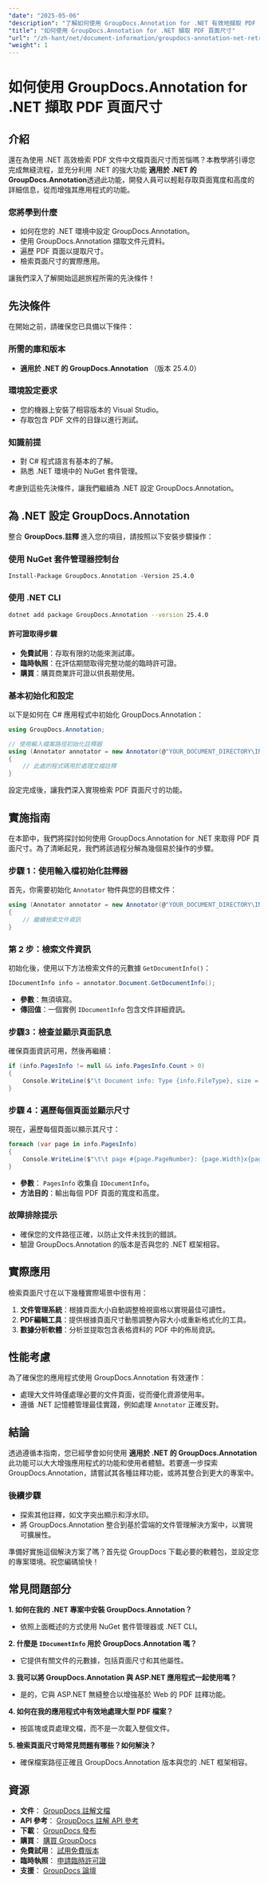 ```yaml
---
"date": "2025-05-06"
"description": "了解如何使用 GroupDocs.Annotation for .NET 有效地擷取 PDF 頁面尺寸。遵循本指南，增強您的文件管理應用程式。"
"title": "如何使用 GroupDocs.Annotation for .NET 擷取 PDF 頁面尺寸"
"url": "/zh-hant/net/document-information/groupdocs-annotation-net-retrieve-pdf-page-dimensions/"
"weight": 1
---
```


# 如何使用 GroupDocs.Annotation for .NET 擷取 PDF 頁面尺寸

## 介紹

還在為使用 .NET 高效檢索 PDF 文件中文檔頁面尺寸而苦惱嗎？本教學將引導您完成無縫流程，並充分利用 .NET 的強大功能 **適用於 .NET 的 GroupDocs.Annotation**透過此功能，開發人員可以輕鬆存取頁面寬度和高度的詳細信息，從而增強其應用程式的功能。

### 您將學到什麼
- 如何在您的 .NET 環境中設定 GroupDocs.Annotation。
- 使用 GroupDocs.Annotation 擷取文件元資料。
- 遍歷 PDF 頁面以提取尺寸。
- 檢索頁面尺寸的實際應用。

讓我們深入了解開始這趟旅程所需的先決條件！

## 先決條件

在開始之前，請確保您已具備以下條件：

### 所需的庫和版本
- **適用於 .NET 的 GroupDocs.Annotation** （版本 25.4.0）

### 環境設定要求
- 您的機器上安裝了相容版本的 Visual Studio。
- 存取包含 PDF 文件的目錄以進行測試。

### 知識前提
- 對 C# 程式語言有基本的了解。
- 熟悉 .NET 環境中的 NuGet 套件管理。

考慮到這些先決條件，讓我們繼續為 .NET 設定 GroupDocs.Annotation。

## 為 .NET 設定 GroupDocs.Annotation

整合 **GroupDocs.註釋** 進入您的項目，請按照以下安裝步驟操作：

### 使用 NuGet 套件管理器控制台
```shell
Install-Package GroupDocs.Annotation -Version 25.4.0
```

### 使用 .NET CLI
```bash
dotnet add package GroupDocs.Annotation --version 25.4.0
```

#### 許可證取得步驟
- **免費試用**：存取有限的功能來測試庫。
- **臨時執照**：在評估期間取得完整功能的臨時許可證。
- **購買**：購買商業許可證以供長期使用。

### 基本初始化和設定

以下是如何在 C# 應用程式中初始化 GroupDocs.Annotation：

```csharp
using GroupDocs.Annotation;

// 使用輸入檔案路徑初始化註釋器
using (Annotator annotator = new Annotator(@"YOUR_DOCUMENT_DIRECTORY\INPUT_PDF"))
{
    // 此處的程式碼用於處理文檔註釋
}
```

設定完成後，讓我們深入實現檢索 PDF 頁面尺寸的功能。

## 實施指南

在本節中，我們將探討如何使用 GroupDocs.Annotation for .NET 來取得 PDF 頁面尺寸。為了清晰起見，我們將該過程分解為幾個易於操作的步驟。

### 步驟 1：使用輸入檔初始化註釋器

首先，你需要初始化 `Annotator` 物件與您的目標文件：

```csharp
using (Annotator annotator = new Annotator(@"YOUR_DOCUMENT_DIRECTORY\INPUT_PDF"))
{
    // 繼續檢索文件資訊
}
```

### 第 2 步：檢索文件資訊

初始化後，使用以下方法檢索文件的元數據 `GetDocumentInfo()`：

```csharp
IDocumentInfo info = annotator.Document.GetDocumentInfo();
```

- **參數**：無須填寫。
- **傳回值**：一個實例 `IDocumentInfo` 包含文件詳細資訊。

### 步驟3：檢查並顯示頁面訊息

確保頁面資訊可用，然後再繼續：

```csharp
if (info.PagesInfo != null && info.PagesInfo.Count > 0)
{
    Console.WriteLine($"\t Document info: Type {info.FileType}, size = {info.Size}, pages = {info.PageCount}");
}
```

### 步驟 4：遍歷每個頁面並顯示尺寸

現在，遍歷每個頁面以顯示其尺寸：

```csharp
foreach (var page in info.PagesInfo)
{
    Console.WriteLine($"\t\t page #{page.PageNumber}: {page.Width}x{page.Height}");
}
```

- **參數**： `PagesInfo` 收集自 `IDocumentInfo`。
- **方法目的**：輸出每個 PDF 頁面的寬度和高度。

### 故障排除提示
- 確保您的文件路徑正確，以防止文件未找到的錯誤。
- 驗證 GroupDocs.Annotation 的版本是否與您的 .NET 框架相容。

## 實際應用

檢索頁面尺寸在以下幾種實際場景中很有用：

1. **文件管理系統**：根據頁面大小自動調整檢視窗格以實現最佳可讀性。
2. **PDF編輯工具**：提供根據頁面尺寸動態調整內容大小或重新格式化的工具。
3. **數據分析軟體**：分析並提取包含表格資料的 PDF 中的佈局資訊。

## 性能考慮

為了確保您的應用程式使用 GroupDocs.Annotation 有效運作：

- 處理大文件時僅處理必要的文件頁面，從而優化資源使用率。
- 遵循 .NET 記憶體管理最佳實踐，例如處理 `Annotator` 正確反對。

## 結論

透過遵循本指南，您已經學會如何使用 **適用於 .NET 的 GroupDocs.Annotation**此功能可以大大增強應用程式的功能和使用者體驗。若要進一步探索 GroupDocs.Annotation，請嘗試其各種註釋功能，或將其整合到更大的專案中。

### 後續步驟
- 探索其他註釋，如文字突出顯示和浮水印。
- 將 GroupDocs.Annotation 整合到基於雲端的文件管理解決方案中，以實現可擴展性。

準備好實施這個解決方案了嗎？首先從 GroupDocs 下載必要的軟體包，並設定您的專案環境。祝您編碼愉快！

## 常見問題部分

**1. 如何在我的 .NET 專案中安裝 GroupDocs.Annotation？**
   - 依照上面概述的方式使用 NuGet 套件管理器或 .NET CLI。

**2. 什麼是 `IDocumentInfo` 用於 GroupDocs.Annotation 嗎？**
   - 它提供有關文件的元數據，包括頁面尺寸和其他屬性。

**3. 我可以將 GroupDocs.Annotation 與 ASP.NET 應用程式一起使用嗎？**
   - 是的，它與 ASP.NET 無縫整合以增強基於 Web 的 PDF 註釋功能。

**4. 如何在我的應用程式中有效地處理大型 PDF 檔案？**
   - 按區塊或頁處理文檔，而不是一次載入整個文件。

**5. 檢索頁面尺寸時常見問題有哪些？如何解決？**
   - 確保檔案路徑正確且 GroupDocs.Annotation 版本與您的 .NET 框架相容。

## 資源
- **文件**： [GroupDocs 註解文檔](https://docs.groupdocs.com/annotation/net/)
- **API 參考**： [GroupDocs 註解 API 參考](https://reference.groupdocs.com/annotation/net/)
- **下載**： [GroupDocs 發布](https://releases.groupdocs.com/annotation/net/)
- **購買**： [購買 GroupDocs](https://purchase.groupdocs.com/buy)
- **免費試用**： [試用免費版本](https://releases.groupdocs.com/annotation/net/)
- **臨時執照**： [申請臨時許可證](https://purchase.groupdocs.com/temporary-license/)
- **支援**： [GroupDocs 論壇](https://forum.groupdocs.com/c/annotation/)
